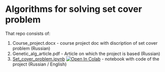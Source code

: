 # Algorithms for solving set cover problem
That repo consists of:
1. Course_project.docx - course project doc with discription of set cover problem (Russian)
2. Genetic_alg_article.pdf - Article on which the project is based (Russian)
3. [Set_cover_problem.ipynb](https://github.com/LevPerla/Algorithms_for_set_cover_problem/tree/master/Set_cover_problem.ipynb)
[![Open In Colab](https://colab.research.google.com/assets/colab-badge.svg)](https://colab.research.google.com/github/LevPerla/Algorithms_for_set_cover_problem/blob/master/Set_cover_problem.ipynb) - notebook with code of the project (Russian / English)
